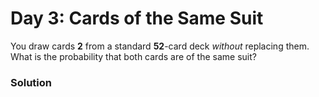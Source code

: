 # Day 3: Cards of the Same Suit

You draw cards **2** from a standard **52**-card deck *without* replacing them. What is the probability that both cards are of the same suit?

### Solution
